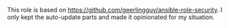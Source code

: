 This role is based on https://github.com/geerlingguy/ansible-role-security.
I only kept the auto-update parts and made it opinionated for my situation.
